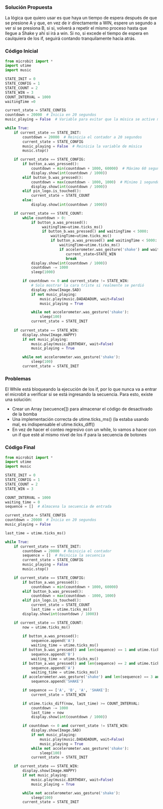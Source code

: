 ### Solución Propuesta

La lógica que quiero usar es que haya un tiempo de espera después de que se presione A y que, en vez de ir directamente a WIN, espere un segundo a ver si se presiona B, si si, volverá a repetir el mismo proceso hasta que llegue a Shake y ahí si irá a win. Si no, si excede el tiempo de espera en caulquiera de los if, seguirá contando tranquilamente hacia atrás. 

### Código Inicial

```py
from microbit import *
import utime
import music

STATE_INIT = 0
STATE_CONFIG = 1
STATE_COUNT = 2
STATE_WIN = 3
COUNT_INTERVAL = 1000
waitingTime =0

current_state = STATE_CONFIG
countdown = 20000  # Inicia en 20 segundos
music_playing = False  # Variable para evitar que la música se active múltiples veces

while True:
    if current_state == STATE_INIT:
        countdown = 20000  # Reinicia el contador a 20 segundos
        current_state = STATE_CONFIG
        music_playing = False  # Reinicia la variable de música
        music.stop()

    if current_state == STATE_CONFIG:
        if button_a.was_pressed():
            countdown = min(countdown + 1000, 60000)  # Máximo 60 segundos
            display.show(int(countdown / 1000))  
        elif button_b.was_pressed():
            countdown = max(countdown - 1000, 1000)  # Mínimo 1 segundo
            display.show(int(countdown / 1000))  
        elif pin_logo.is_touched():
            current_state = STATE_COUNT  
        else:
            display.show(int(countdown / 1000))  

    if current_state == STATE_COUNT:
        while countdown > 0:
            if button_a.was_pressed():
                 waitingTime=utime.ticks_ms()
                 if button_b.was_pressed() and waitingTime < 5000:
                     waitingTime=utime.ticks_ms()
                     if button_a.was_pressed() and waitingTime < 5000:
                         waitingTime=utime.ticks_ms()
                         if accelerometer.was_gesture('shake') and waitingTime < 5000:
                            current_state=STATE_WIN
                            break     
            display.show(int(countdown / 1000))  
            countdown -= 1000
            sleep(1000)

        if countdown <= 0 and current_state != STATE_WIN:
            # Solo mostrar la cara triste si realmente se perdió
            display.show(Image.SAD)
            if not music_playing:
                music.play(music.DADADADUM, wait=False)  
                music_playing = True

            while not accelerometer.was_gesture('shake'):
                sleep(100)
            current_state = STATE_INIT
    
    if current_state == STATE_WIN:
        display.show(Image.HAPPY)
        if not music_playing:
            music.play(music.BIRTHDAY, wait=False)  
            music_playing = True

        while not accelerometer.was_gesture('shake'):
            sleep(100)
        current_state = STATE_INIT
```

### Problemas

El While está bloqueando la ejecución de los if, por lo que nunca va a entrar el microbit a verificar si se está ingresando la secuencia. 
Para esto, existe una solución: 

* Crear un Array (secuence[]) para almacenar el código de desactivado de la bomba
* Una implementación correcta de utime.ticks_ms() (la estaba usando mal, es indispensable el utime.ticks_diff()
* En vez de hacer el conteo regresivo con un while, lo vamos a hacer con un if que esté al mismo nivel de los if para la secuencia de botones

### Código Final

```py
from microbit import *
import utime
import music

STATE_INIT = 0
STATE_CONFIG = 1
STATE_COUNT = 2
STATE_WIN = 3

COUNT_INTERVAL = 1000
waiting_time = 0
sequence = []  # Almacena la secuencia de entrada

current_state = STATE_CONFIG
countdown = 20000  # Inicia en 20 segundos
music_playing = False

last_time = utime.ticks_ms()

while True:
    if current_state == STATE_INIT:
        countdown = 20000  # Reinicia el contador
        sequence = []  # Reinicia la secuencia
        current_state = STATE_CONFIG
        music_playing = False
        music.stop()

    if current_state == STATE_CONFIG:
        if button_a.was_pressed():
            countdown = min(countdown + 1000, 60000)
        elif button_b.was_pressed():
            countdown = max(countdown - 1000, 1000)
        elif pin_logo.is_touched():
            current_state = STATE_COUNT
            last_time = utime.ticks_ms()
        display.show(int(countdown / 1000))

    if current_state == STATE_COUNT:
        now = utime.ticks_ms()
        
        if button_a.was_pressed():
            sequence.append('A')
            waiting_time = utime.ticks_ms()
        if button_b.was_pressed() and len(sequence) == 1 and utime.ticks_diff(utime.ticks_ms(), waiting_time) < 5000:
            sequence.append('B')
            waiting_time = utime.ticks_ms()
        if button_a.was_pressed() and len(sequence) == 2 and utime.ticks_diff(utime.ticks_ms(), waiting_time) < 5000:
            sequence.append('A')
            waiting_time = utime.ticks_ms()
        if accelerometer.was_gesture('shake') and len(sequence) == 3 and utime.ticks_diff(utime.ticks_ms(), waiting_time) < 5000:
            sequence.append('SHAKE')

        if sequence == ['A', 'B', 'A', 'SHAKE']:
            current_state = STATE_WIN

        if utime.ticks_diff(now, last_time) >= COUNT_INTERVAL:
            countdown -= 1000
            last_time = now
            display.show(int(countdown / 1000))

        if countdown <= 0 and current_state != STATE_WIN:
            display.show(Image.SAD)
            if not music_playing:
                music.play(music.DADADADUM, wait=False)
                music_playing = True
            while not accelerometer.was_gesture('shake'):
                sleep(100)
            current_state = STATE_INIT

    if current_state == STATE_WIN:
        display.show(Image.HAPPY)
        if not music_playing:
            music.play(music.BIRTHDAY, wait=False)
            music_playing = True

        while not accelerometer.was_gesture('shake'):
            sleep(100)
        current_state = STATE_INIT

```
